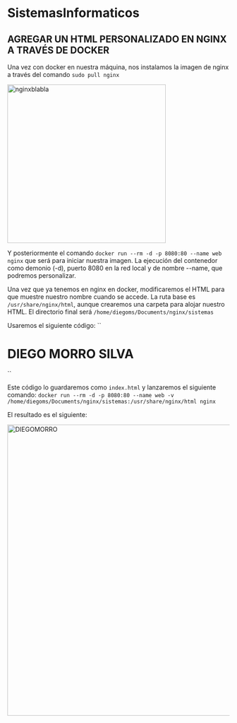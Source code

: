 # SistemasInformaticos

## AGREGAR UN HTML PERSONALIZADO EN NGINX A TRAVÉS DE DOCKER

Una vez con docker en nuestra máquina, nos instalamos la imagen de nginx a través del comando 
``sudo pull nginx``

<img width="359" alt="nginxblabla" src="https://user-images.githubusercontent.com/91744554/168890234-c037c722-24d5-41d7-ad14-c3fa22270aa5.png">

Y posteriormente el comando ``docker run --rm -d -p 8080:80 --name web nginx`` que será para iniciar nuestra imagen. La ejecución del contenedor como demonio (-d), puerto 8080 en la red local y de nombre --name, que podremos personalizar.

Una vez que ya tenemos en nginx en docker, modificaremos el HTML para que muestre nuestro nombre cuando se accede.
La ruta base es ``/usr/share/nginx/html``, aunque crearemos una carpeta para alojar nuestro HTML. El directorio final será
``/home/diegoms/Documents/nginx/sistemas``

Usaremos el siguiente código:
``<!DOCTYPE html>
<html lang="en">
<head>
    <meta charset="UTF-8">
    <meta http-equiv="X-UA-Compatible" content="IE=edge">
    <meta name="viewport" content="width=device-width, initial-scale=1.0">
    <title>Actividad Sistemas</title>
</head>
<body>
    <h1>DIEGO MORRO SILVA</h1>
</body>
</html>``

Este código lo guardaremos como ``index.html`` y lanzaremos el siguiente comando:
``docker run --rm -d -p 8080:80 --name web -v /home/diegoms/Documents/nginx/sistemas:/usr/share/nginx/html nginx``

El resultado es el siguiente:

<img width="659" alt="DIEGOMORRO" src="https://user-images.githubusercontent.com/91744554/168890903-de4978ff-ac61-4ca8-b4e2-3e2e3e655b11.png">


